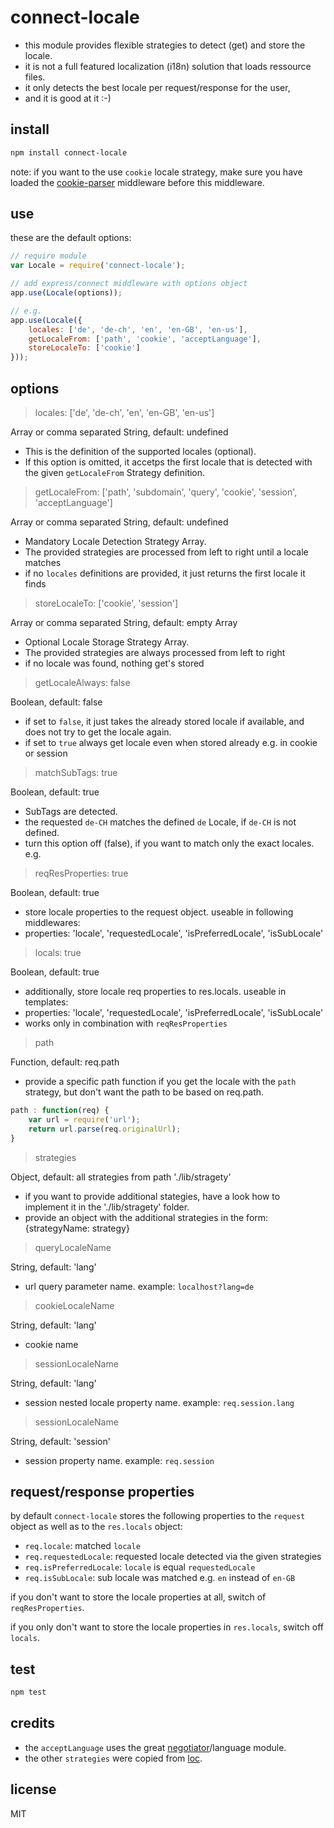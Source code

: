# connect-locale

 - this module provides flexible strategies to detect (get) and store the locale.
 - it is not a full featured localization (i18n) solution that loads ressource files.
 - it only detects the best locale per request/response for the user,
 - and it is good at it :-)


## install
```bash
npm install connect-locale
```
note: if you want to the use `cookie` locale strategy, make sure you have loaded the [cookie-parser](https://github.com/expressjs/cookie-parser) middleware before this middleware.

## use

these are the default options:

```js
// require module
var Locale = require('connect-locale');

// add express/connect middleware with options object
app.use(Locale(options));

// e.g.
app.use(Locale({
    locales: ['de', 'de-ch', 'en', 'en-GB', 'en-us'],
    getLocaleFrom: ['path', 'cookie', 'acceptLanguage'],
    storeLocaleTo: ['cookie']
}));
```

## options

> locales: ['de', 'de-ch', 'en', 'en-GB', 'en-us']

Array or comma separated String, default: undefined

 - This is the definition of the supported locales (optional).
 - If this option is omitted, it accetps the first locale that is detected with the given `getLocaleFrom` Strategy definition.


> getLocaleFrom: ['path', 'subdomain', 'query', 'cookie', 'session', 'acceptLanguage']

Array or comma separated String, default: undefined

 - Mandatory Locale Detection Strategy Array.
 - The provided strategies are processed from left to right until a locale matches
 - if no `locales` definitions are provided, it just returns the first locale it finds


> storeLocaleTo: ['cookie', 'session']

Array or comma separated String, default: empty Array

 - Optional Locale Storage Strategy Array.
 - The provided strategies are always processed from left to right
 - if no locale was found, nothing get's stored

> getLocaleAlways: false

Boolean, default: false

 - if set to `false`, it just takes the already stored locale if available, and does not try to get the locale again. 
 - if set to `true` always get locale even when stored already e.g. in cookie or session

> matchSubTags: true

Boolean, default: true

 - SubTags are detected. 
 - the requested `de-CH` matches the defined `de` Locale, if `de-CH` is not defined.
 - turn this option off (false), if you want to match only the exact locales. e.g. 


> reqResProperties: true
                
Boolean, default: true

 - store locale properties to the request object. useable in following middlewares:
 - properties: 'locale', 'requestedLocale', 'isPreferredLocale', 'isSubLocale'


> locals: true

Boolean, default: true

 - additionally, store locale req properties to res.locals. useable in templates:
 - properties: 'locale', 'requestedLocale', 'isPreferredLocale', 'isSubLocale'
 - works only in combination with `reqResProperties`


> path

Function, default: req.path

 - provide a specific path function if you get the locale with the `path` strategy, but don't want the path to be based on req.path.
  
  ```js
  path : function(req) {
  	  var url = require('url');
  	  return url.parse(req.originalUrl);
  }
  ```

> strategies

Object, default: all strategies from path './lib/stragety'

 - if you want to provide additional stategies, have a look how to implement it in the './lib/stragety' folder.
 - provide an object with the additional strategies in the form: {strategyName: strategy}
  
> queryLocaleName

String, default: 'lang'

 - url query parameter name. example: `localhost?lang=de`

> cookieLocaleName

String, default: 'lang'

 - cookie name
  
> sessionLocaleName

String, default: 'lang'

 - session nested locale property name. example: `req.session.lang`
	  

> sessionLocaleName

String, default: 'session'

 - session property name. example: `req.session`
	 

## request/response properties

by default `connect-locale` stores the following properties to the `request` object as well as to the `res.locals` object:

 * `req.locale`: matched `locale`
 * `req.requestedLocale`: requested locale detected via the given strategies
 * `req.isPreferredLocale`:  `locale` is equal `requestedLocale`
 * `req.isSubLocale`: sub locale was matched e.g. `en` instead of `en-GB`

if you don't want to store the locale properties at all, switch of  `reqResProperties`.

if you only don't want to store the locale properties in `res.locals`, switch off `locals`.



## test
```bash
npm test
```

## credits
 * the `acceptLanguage` uses the great [negotiator](https://github.com/jshttp/negotiator)/language module.
 * the other `strategies` were copied from [loc](https://github.com/intesso/loc).

## license
MIT
